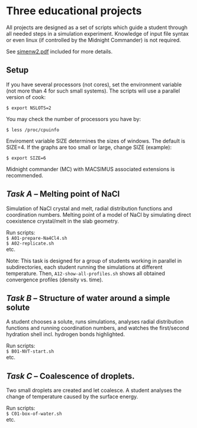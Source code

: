 # Three educational projects

All projects are designed as a set of scripts which guide a student through all needed steps in a simulation experiment.  Knowledge of input file syntax or even linux (if controlled by the Midnight Commander) is not required.

See [simenw2.pdf](simenw2.pdf) included for more details.

## Setup
If you have several processors (not cores), set the environment variable (not more than 4 for such small systems). The scripts will use a parallel version of cook:


`$ export NSLOTS=2`

You may check the number of processors you have by:

`$ less /proc/cpuinfo`

Enviroment variable SIZE determines the sizes of windows.
The default is SIZE=4. If the graphs are too small or large, change SIZE (example):

`$ export SIZE=6`

Midnight commander (MC) with MACSIMUS associated extensions is recommended.

## *Task A* – Melting point of NaCl

Simulation of NaCl crystal and melt, radial distribution functions and coordination numbers. Melting point of a model of NaCl by simulating direct coexistence crystal/melt in the slab geometry.

Run scripts:<br />
`$ A01-prepare-Na4Cl4.sh`<br />
`$ A02-replicate.sh`<br />
etc.

Note: This task is designed for a group of students working in parallel in subdirectories, each student running the simulations at different temperature.  Then, `A12-show-all-profiles.sh` shows all obtained convergence profiles (density vs. time).

## *Task B* – Structure of water around a simple solute

A student chooses a solute, runs simulations, analyses radial distribution functions and running coordination numbers, and watches the first/second hydration shell incl. hydrogen bonds highlighted.

Run scripts:<br />
`$ B01-NVT-start.sh`<br />
etc.

## *Task C* – Coalescence of droplets.

Two small droplets are created and let coalesce. A student analyses the change of temperature caused by the surface energy.

Run scripts:<br />
`$ C01-box-of-water.sh`<br />
etc.
